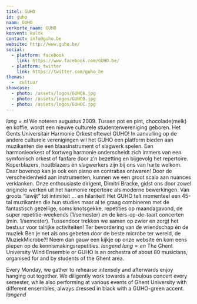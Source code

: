 ```yaml
---
titel: GUHO
id: guho
naam: GUHO
verkorte_naam: GUHO
konvent: kultk
contact: info@guho.be
website: http://www.guho.be/
social:
  - platform: facebook
    link: https://www.facebook.com/GUHO.be/
  - platform: twitter
    link: https://twitter.com/guho_be
themas:
  -  cultuur
showcase:
  - photo: /assets/logos/GUHOA.jpg
  - photo: /assets/logos/GUHOB.jpg
  - photo: /assets/logos/GUHOC.jpg
---
```


$lang=nl$ 
We noteren augustus 2009. Tussen pot en pint, chocolade(melk) en koffie, wordt een nieuwe culturele studentenvereniging geboren. Het Gents Universitair Harmonie Orkest oftewel GUHO! In aanvulling op de andere culturele verenigingen wil het GUHO een platform bieden aan muzikanten die een blaasinstrument of slagwerk spelen. Een harmonieorkest of kortweg harmonie onderscheidt zich immers van een symfonisch orkest of fanfare door z’n bezetting en bijgevolg het repertoire. Koperblazers, houtblazers én slagwerkers zijn bij ons van harte welkom. Daar bovenop kan je ook een piano en contrabas ontwaren! Door de verscheidenheid aan instrumenten, kunnen we een groot scala aan nuances verklanken. Onze enthousiaste dirigent, Dimitri Bracke, gidst ons door zowel originele werken uit het harmonie repertoire als moderne bewerkingen. Van groots “lawijt” tot intimiteit … en hilariteit! Het GUHO telt momenteel een 45-tal muzikanten die hun studies maar al te graag combineren met de fantastisch gezellige, soms knotsgekke, repetities op maandagavond, de super repetitie-weekends (1/semester) en de kers-op-de-taart concerten (min. 1/semester). Tussendoor trekken we samen op zwier en zorgt het bestuur voor talrijke activiteiten! Ter bevordering van de vriendschap én de muziek Ben je net als ons gebeten door de beste microbe ter wereld, de MuziekMicrobe?! Neem dan gauw een kijkje op onze website én kom eens piepen op de kennismakingsrepetities. 
$langend$ 
$lang=en$ 
The Ghent University Wind Ensemble or GUHO is an orchestra of about 80 musicians, organised for and by students of the Ghent area.

Every Monday, we gather to rehearse intensely and afterwards enjoy hanging out together. We diligently work towards a fabulous concert every semester, while also performing at various events of Ghent University with different ensembles, always dressed in black with a GUHO-green accent. 
$langend$

